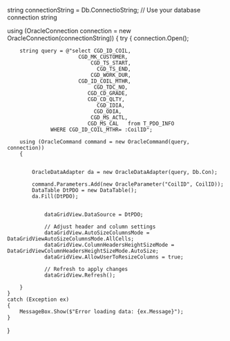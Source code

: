 string connectionString = Db.ConnectioString; // Use your database connection string

using (OracleConnection connection = new OracleConnection(connectionString))
{
    try
    {
        connection.Open();

        string query = @"select CGD_ID_COIL,
                           CGD_MK_CUSTOMER,
                               CGD_TS_START,
                                 CGD_TS_END,
                               CGD_WORK_DUR,
                           CGD_ID_COIL_MTHR,
                                CGD_TDC_NO,
                              CGD_CD_GRADE,
                              CGD_CD_QLTY,
                                 CGD_IDIA,
                                CGD_ODIA,
                               CGD_MS_ACTL,
                              CGD_MS_CAL   from T_PDO_INFO
                  WHERE CGD_ID_COIL_MTHR= :CoilID";

        using (OracleCommand command = new OracleCommand(query, connection))
        {
           

            OracleDataAdapter da = new OracleDataAdapter(query, Db.Con);

            command.Parameters.Add(new OracleParameter("CoilID", CoilID));
            DataTable DtPDO = new DataTable();
            da.Fill(DtPDO);
            

                dataGridView.DataSource = DtPDO;

                // Adjust header and column settings
                dataGridView.AutoSizeColumnsMode = DataGridViewAutoSizeColumnsMode.AllCells;
                dataGridView.ColumnHeadersHeightSizeMode = DataGridViewColumnHeadersHeightSizeMode.AutoSize;
                dataGridView.AllowUserToResizeColumns = true;

                // Refresh to apply changes
                dataGridView.Refresh();
            
        }
    }
    catch (Exception ex)
    {
        MessageBox.Show($"Error loading data: {ex.Message}");
    }
}
